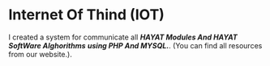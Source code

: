 # Internet Of Thind (IOT) 

I created a system for communicate all ***HAYAT Modules And HAYAT SoftWare Alghorithms*** ***using PHP And MYSQL.***. (You can find all resources from our website.).